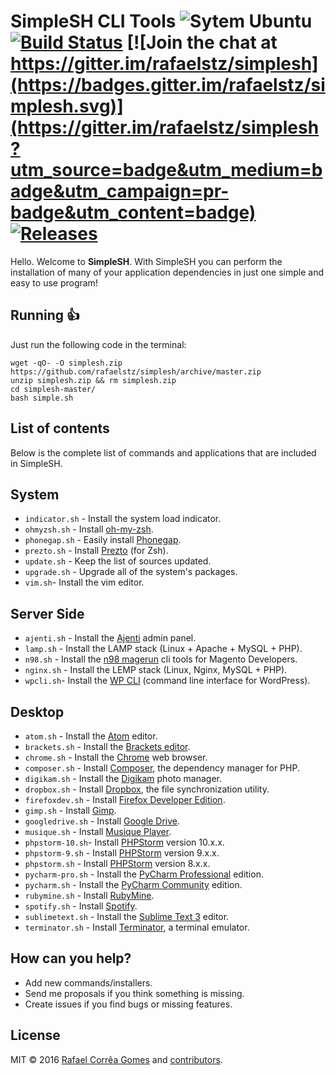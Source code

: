# SimpleSH CLI Tools ![Sytem Ubuntu](https://img.shields.io/badge/System-Ubuntu-orange.svg)  [![Build Status](https://travis-ci.org/rafaelstz/simplesh.svg?branch=master)](https://travis-ci.org/rafaelstz/simplesh) [![Join the chat at https://gitter.im/rafaelstz/simplesh](https://badges.gitter.im/rafaelstz/simplesh.svg)](https://gitter.im/rafaelstz/simplesh?utm_source=badge&utm_medium=badge&utm_campaign=pr-badge&utm_content=badge)  [![Releases](https://img.shields.io/github/release/rafaelstz/simplesh.svg)](https://github.com/rafaelstz/simplesh/releases)

Hello. Welcome to **SimpleSH**. With SimpleSH you can perform the installation of many of your application dependencies in just one simple and easy to use program!

## Running :thumbsup:

Just run the following code in the terminal:

```shell
wget -qO- -O simplesh.zip https://github.com/rafaelstz/simplesh/archive/master.zip
unzip simplesh.zip && rm simplesh.zip
cd simplesh-master/ 
bash simple.sh
```
## List of contents

Below is the complete list of commands and applications that are included in SimpleSH.

## System
* `indicator.sh` - Install the system load indicator.
* `ohmyzsh.sh` - Install [oh-my-zsh](https://github.com/robbyrussell/oh-my-zsh).
* `phonegap.sh` - Easily install [Phonegap](http://phonegap.com/).
* `prezto.sh` - Install [Prezto](https://github.com/sorin-ionescu/prezto) (for Zsh).
* `update.sh` - Keep the list of sources updated.
* `upgrade.sh` - Upgrade all of the system's packages.
* `vim.sh`- Install the vim editor.

## Server Side
* `ajenti.sh` - Install the  [Ajenti](http://ajenti.org/) admin panel.
* `lamp.sh` - Install the LAMP stack (Linux + Apache + MySQL + PHP).
* `n98.sh` - Install the [n98 magerun](https://github.com/netz98/n98-magerun) cli tools for Magento Developers.
* `nginx.sh` - Install the LEMP stack (Linux, Nginx, MySQL + PHP).
* `wpcli.sh`- Install the [WP CLI](http://wp-cli.org/) (command line interface for WordPress).

## Desktop
* `atom.sh` - Install the [Atom](http://phonegap.com/) editor.
* `brackets.sh` - Install the [Brackets editor](http://brackets.io/).
* `chrome.sh` - Install the [Chrome](https://www.google.com.br/chrome/browser/desktop/) web browser.
* `composer.sh` - Install [Composer](https://getcomposer.org/), the dependency manager for PHP.
* `digikam.sh` - Install the [Digikam](https://www.digikam.org/) photo manager.
* `dropbox.sh` - Install [Dropbox](https://www.dropbox.com/), the file synchronization utility.
* `firefoxdev.sh` - Install [Firefox Developer Edition](https://www.mozilla.org/pt-BR/firefox/developer/).
* `gimp.sh`  - Install [Gimp](https://www.gimp.org/).
* `googledrive.sh` - Install [Google Drive](https://www.google.com/intl/pt-BR/drive/download/).
* `musique.sh` - Install [Musique Player](http://flavio.tordini.org/musique).
* `phpstorm-10.sh`- Install [PHPStorm](http://phonegap.com/) version 10.x.x.
* `phpstorm-9.sh` - Install [PHPStorm](https://goo.gl/suHdH5 ) version 9.x.x.
* `phpstorm.sh` - Install  [PHPStorm](https://goo.gl/suHdH5) version 8.x.x.
* `pycharm-pro.sh` - Install the [PyCharm Professional](https://www.jetbrains.com/pycharm/) edition.
* `pycharm.sh` - Install the [PyCharm Community](https://www.jetbrains.com/pycharm/) edition.
* `rubymine.sh` - Install [RubyMine](https://www.jetbrains.com/ruby/).
* `spotify.sh` - Install [Spotify](https://www.spotify.com).
* `sublimetext.sh` - Install the [Sublime Text 3](http://www.sublimetext.com/3/) editor.
* `terminator.sh` - Install [Terminator](https://code.google.com/archive/p/jessies/wikis/Terminator.wiki), a terminal emulator.

## How can you help?

 - Add new commands/installers.
 - Send me proposals if you think something is missing.
 - Create issues if you find bugs or missing features.


## License

MIT © 2016 [Rafael Corrêa Gomes](https://github.com/rafaelstz) and [ contributors](https://github.com/rafaelstz/simplesh/graphs/contributors).
